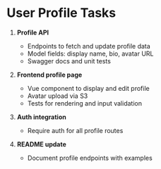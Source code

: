 # User Profile Tasks

1. **Profile API**
   - Endpoints to fetch and update profile data
   - Model fields: display name, bio, avatar URL
   - Swagger docs and unit tests

2. **Frontend profile page**
   - Vue component to display and edit profile
   - Avatar upload via S3
   - Tests for rendering and input validation

3. **Auth integration**
   - Require auth for all profile routes

4. **README update**
   - Document profile endpoints with examples

